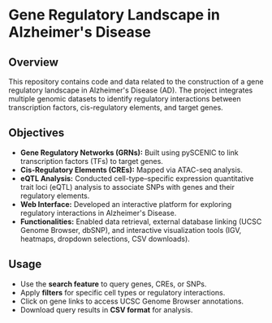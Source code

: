 # Gene Regulatory Landscape in Alzheimer's Disease

## Overview
This repository contains code and data related to the construction of a gene regulatory landscape in Alzheimer's Disease (AD). The project integrates multiple genomic datasets to identify regulatory interactions between transcription factors, cis-regulatory elements, and target genes.

## Objectives
- **Gene Regulatory Networks (GRNs):** Built using pySCENIC to link transcription factors (TFs) to target genes.
- **Cis-Regulatory Elements (CREs):** Mapped via ATAC-seq analysis.
- **eQTL Analysis:** Conducted cell-type–specific expression quantitative trait loci (eQTL) analysis to associate SNPs with genes and their regulatory elements.
- **Web Interface:** Developed an interactive platform for exploring regulatory interactions in Alzheimer's Disease.
- **Functionalities:** Enabled data retrieval, external database linking (UCSC Genome Browser, dbSNP), and interactive visualization tools (IGV, heatmaps, dropdown selections, CSV downloads).


## Usage
- Use the **search feature** to query genes, CREs, or SNPs.
- Apply **filters** for specific cell types or regulatory interactions.
- Click on gene links to access UCSC Genome Browser annotations.
- Download query results in **CSV format** for analysis.
